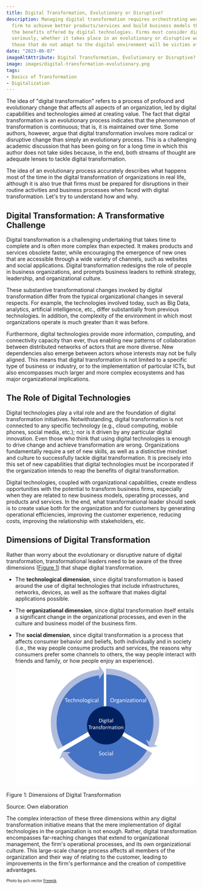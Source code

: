 ```yaml
---
title: Digital Transformation, Evolutionary or Disruptive?
description: Managing digital transformation requires orchestrating work within the
  firm to achieve better products/services and build business models that harness
  the benefits offered by digital technologies. Firms must consider digital transformation
  seriously, whether it takes place in an evolutionary or disruptive way, because
  those that do not adapt to the digital environment will be victims of "digital Darwinism".
date: "2023-06-07"
imageAltAttribute: Digital Transformation, Evolutionary or Disruptive?
image: images/digital-transformation-evolutionary.png
tags:
- Basics of Transformation
- Digitalization
---
```


The idea of "digital transformation" refers to a process of profound and evolutionary change that affects all aspects of an organization, led by digital capabilities and technologies aimed at creating value. The fact that digital transformation is an evolutionary process indicates that the phenomenon of transformation is continuous; that is, it is maintained over time. Some authors, however, argue that digital transformation involves more radical or disruptive change than simply an evolutionary process. This is a challenging academic discussion that has been going on for a long time in which this author does not take sides because, in the end, both streams of thought are adequate lenses to tackle digital transformation.

The idea of an evolutionary process accurately describes what happens most of the time in the digital transformation of organizations in real life, although it is also true that firms must be prepared for disruptions in their routine activities and business processes when faced with digital transformation. Let's try to understand how and why.

## Digital Transformation: A Transformative Challenge

Digital transformation is a challenging undertaking that takes time to complete and is often more complex than expected. It makes products and services obsolete faster, while encouraging the emergence of new ones that are accessible through a wide variety of channels, such as websites and social applications. Digital transformation redesigns the role of people in business organizations, and prompts business leaders to rethink strategy, leadership, and organizational culture.

These substantive transformational changes invoked by digital transformation differ from the typical organizational changes in several respects. For example, the technologies involved today, such as Big Data, analytics, artificial intelligence, etc., differ substantially from previous technologies. In addition, the complexity of the environment in which most organizations operate is much greater than it was before.

Furthermore, digital technologies provide more information, computing, and connectivity capacity than ever, thus enabling new patterns of collaboration between distributed networks of actors that are more diverse. New dependencies also emerge between actors whose interests may not be fully aligned. This means that digital transformation is not limited to a specific type of business or industry, or to the implementation of particular ICTs, but also encompasses much larger and more complex ecosystems and has major organizational implications.

## The Role of Digital Technologies

Digital technologies play a vital role and are the foundation of digital transformation initiatives. Notwithstanding, digital transformation is not connected to any specific technology (e.g., cloud computing, mobile phones, social media, etc.); nor is it driven by any particular digital innovation. Even those who think that using digital technologies is enough to drive change and achieve transformation are wrong. Organizations fundamentally require a set of new skills, as well as a distinctive mindset and culture to successfully tackle digital transformation. It is precisely into this set of new capabilities that digital technologies must be incorporated if the organization intends to reap the benefits of digital transformation.

Digital technologies, coupled with organizational capabilities, create endless opportunities with the potential to transform business firms, especially when they are related to new business models, operating processes, and products and services. In the end, what transformational leader should seek is to create value both for the organization and for customers by generating operational efficiencies, improving the customer experience, reducing costs, improving the relationship with stakeholders, etc.

## Dimensions of Digital Transformation

Rather than worry about the evolutionary or disruptive nature of digital transformation, transformational leaders need to be aware of the three dimensions ([Figure 1](#dimensions)) that shape digital transformation.

-   The **technological dimension**, since digital transformation is based around the use of digital technologies that include infrastructures, networks, devices, as well as the software that makes digital applications possible.

-   The **organizational dimension**, since digital transformation itself entails a significant change in the organizational processes, and even in the culture and business model of the business firm.

-   The **social dimension**, since digital transformation is a process that affects consumer behavior and beliefs, both individually and in society (i.e., the way people consume products and services, the reasons why consumers prefer some channels to others, the way people interact with friends and family, or how people enjoy an experience). <img src="index_files/digital-transformation-evolutionary-1.png" alt="Dimensions of Digital Transformation" id="dimensions"/>

Figure 1: Dimensions of Digital Transformation

Source: Own elaboration

The complex interaction of these three dimensions within any digital transformation initiative means that the mere implementation of digital technologies in the organization is not enough. Rather, digital transformation encompasses far-reaching changes that extend to organizational management, the firm's operational processes, and its own organizational culture. This large-scale change process affects all members of the organization and their way of relating to the customer, leading to improvements in the firm's performance and the creation of competitive advantages.

<p style= "font-size:10px;">Photo by pch.vector <a href="https://www.freepik.es/vector-gratis/equipo-gestores-crisis-resolviendo-problemas-empresarios-empleados-bombilla-desenredando-marana-ilustracion-vector-trabajo-equipo-solucion-concepto-gestion_10613678.htm#&position=0&from_view=search&track=ais" target="_blank">Freepik</a></p>